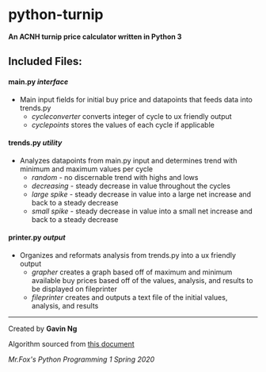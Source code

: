 # python-turnip
**An ACNH turnip price calculator written in Python 3**

## Included Files: ##

#### main.py *interface* ####
- Main input fields for initial buy price and datapoints that feeds data into trends.py
  - *cycleconverter* converts integer of cycle to ux friendly output
  - *cyclepoints* stores the values of each cycle if applicable

#### trends.py *utility* ####
- Analyzes datapoints from main.py input and determines trend with minimum and maximum values per cycle
  - *random* - no discernable trend with highs and lows
  - *decreasing* - steady decrease in value throughout the cycles
  - *large spike* - steady decrease in value into a large net increase and back to a steady decrease
  - *small spike* - steady decrease in value into a small net increase and back to a steady decrease

#### printer.py *output* ####
- Organizes and reformats analysis from trends.py into a ux friendly output
  - *grapher* creates a graph based off of maximum and minimum available buy prices based off of the values, analysis, and results to be displayed on fileprinter
  - *fileprinter* creates and outputs a text file of the initial values, analysis, and results

***
Created by **Gavin Ng**

Algorithm sourced from 
[this document](https://docs.google.com/document/d/1bSVNpOnH_dKxkAGr718-iqh8s8Z0qQ54L-0mD-lbrXo/edit#heading=h.7krciw7xapag)

*Mr.Fox's Python Programming 1 Spring 2020*
